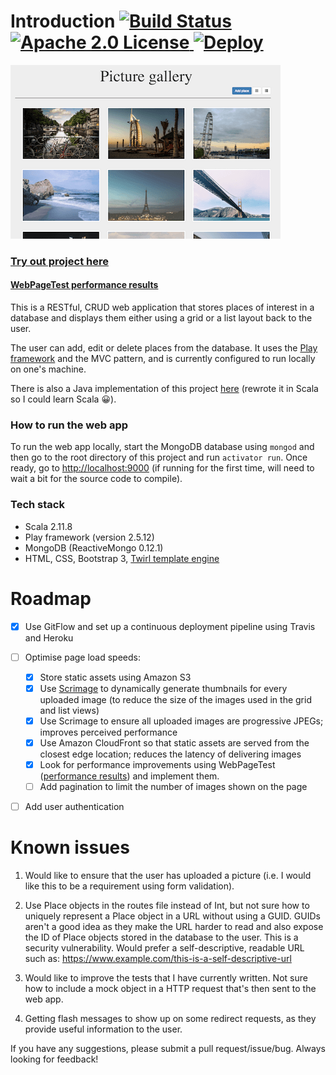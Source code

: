 Introduction [![Build Status](https://travis-ci.org/muhsinali/picture-gallery-scala.svg?branch=master)](https://travis-ci.org/muhsinali/picture-gallery-scala) [![Apache 2.0 License](https://img.shields.io/badge/license-Apache2-green.svg) ](https://github.com/muhsinali/picture-gallery-scala/blob/master/LICENSE) [![Deploy](https://www.herokucdn.com/deploy/button.svg)](https://heroku.com/deploy)
=================================
![alt tag](public/images/pictureGallery.png)

### [Try out project here](http://gallery.muhsinali.xyz)

#### [WebPageTest performance results](https://www.webpagetest.org/result/170331_19_6DGB/5/performance_optimization/)

This is a RESTful, CRUD web application that stores places of interest in a database and displays them either using a grid or a list layout back to the user.

The user can add, edit or delete places from the database. It uses the [Play framework](https://www.playframework.com/) and the MVC pattern, and is currently configured to run locally on one's machine.

There is also a Java implementation of this project [here](https://github.com/muhsinali/picture-gallery-java) (rewrote it in Scala so I could learn Scala :grinning:).

### How to run the web app
To run the web app locally, start the MongoDB database using `mongod` and then go to the root directory of this project and run `activator run`. Once ready, go to [http://localhost:9000](http://localhost:9000) (if running for the first time, will need to wait a bit for the source code to compile).

### Tech stack
- Scala 2.11.8
- Play framework (version 2.5.12)
- MongoDB (ReactiveMongo 0.12.1)
- HTML, CSS, Bootstrap 3, [Twirl template engine](https://www.playframework.com/documentation/2.5.x/ScalaTemplates)




Roadmap
=================================
- [X] Use GitFlow and set up a continuous deployment pipeline using Travis and Heroku
- [ ] Optimise page load speeds:
    - [X] Store static assets using Amazon S3
    - [X] Use [Scrimage](https://github.com/sksamuel/scrimage) to dynamically generate thumbnails for every uploaded image (to reduce the size of the images used in the grid and list views)
    - [X] Use Scrimage to ensure all uploaded images are progressive JPEGs; improves perceived performance
    - [X] Use Amazon CloudFront so that static assets are served from the closest edge location; reduces the latency of delivering images
    - [X] Look for performance improvements using WebPageTest ([performance results](https://www.webpagetest.org/result/170331_19_6DGB/5/performance_optimization/)) and implement them.
    - [ ] Add pagination to limit the number of images shown on the page
- [ ] Add user authentication




Known issues
=================================

1. Would like to ensure that the user has uploaded a picture (i.e. I would like this to be a requirement using form validation).

2. Use Place objects in the routes file instead of Int, but not sure how to uniquely represent a Place object in a URL without using a GUID. GUIDs aren't a good idea as they make the URL harder to read and also expose the ID of Place objects stored in the database to the user. This is a security vulnerability. Would prefer a self-descriptive, readable URL such as:
    https://www.example.com/this-is-a-self-descriptive-url

3. Would like to improve the tests that I have currently written. Not sure how to include a mock object in a HTTP request that's then sent to the web app.

4. Getting flash messages to show up on some redirect requests, as they provide useful information to the user.


If you have any suggestions, please submit a pull request/issue/bug. Always looking for feedback! 